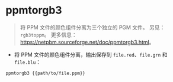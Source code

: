 # ppmtorgb3

> 将 PPM 文件的颜色组件分离为三个独立的 PGM 文件。
> 另见：`rgb3toppm`。
> 更多信息：<https://netpbm.sourceforge.net/doc/ppmtorgb3.html>。

- 将 PPM 文件的颜色组件分离，输出保存到 `file.red`、`file.grn` 和 `file.blu`：

`ppmtorgb3 {{path/to/file.ppm}}`